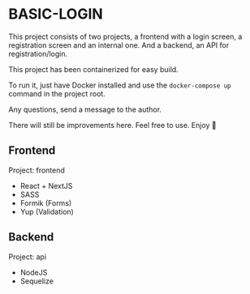 # BASIC-LOGIN

This project consists of two projects, a frontend with a login screen, a registration screen and an internal one. And a backend, an API for registration/login.

This project has been containerized for easy build.

To run it, just have Docker installed and use the `docker-compose up` command in the project root.

Any questions, send a message to the author.

There will still be improvements here. Feel free to use. Enjoy 🥳

## Frontend

Project: frontend

- React + NextJS
- SASS
- Formik (Forms)
- Yup (Validation)



## Backend

Project: api

- NodeJS
- Sequelize
